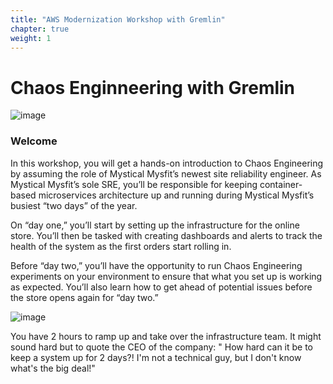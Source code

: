 ```yaml
---
title: "AWS Modernization Workshop with Gremlin"
chapter: true
weight: 1
---
```


# Chaos Enginneering with Gremlin

![image](/images/gremlin_mascot.png)

### Welcome

In this workshop, you will get a hands-on introduction to Chaos Engineering by assuming the role of Mystical Mysfit’s newest site reliability engineer. As Mystical Mysfit’s sole SRE, you’ll be responsible for keeping container-based microservices architecture up and running during Mystical Mysfit’s busiest “two days” of the year.

On “day one,” you’ll start by setting up the infrastructure for the online store. You’ll then be tasked with creating dashboards and alerts to track the health of the system as the first orders start rolling in.

Before “day two,” you’ll have the opportunity to run Chaos Engineering experiments on your environment to ensure that what you set up is working as expected. You’ll also learn how to get ahead of potential issues before the store opens again for “day two.”

![image](/images/mm.png)


You have 2 hours to ramp up and take over the infrastructure team. It might sound hard but to quote the CEO of the company: " How hard can it be to keep a system up for 2 days?! I'm not a technical guy, but I don't know what's the big deal!" 




